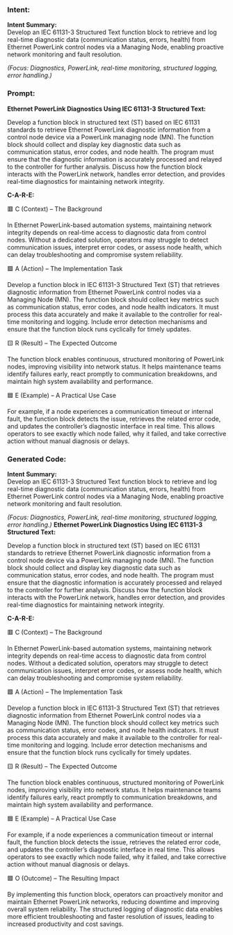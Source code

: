 ### Intent:
**Intent Summary:**  
Develop an IEC 61131-3 Structured Text function block to retrieve and log real-time diagnostic data (communication status, errors, health) from Ethernet PowerLink control nodes via a Managing Node, enabling proactive network monitoring and fault resolution.  

*(Focus: Diagnostics, PowerLink, real-time monitoring, structured logging, error handling.)*

### Prompt:
**Ethernet PowerLink Diagnostics Using IEC 61131-3 Structured Text:**

Develop a function block in structured text (ST) based on IEC 61131 standards to retrieve Ethernet PowerLink diagnostic information from a control node device via a PowerLink managing node (MN). The function block should collect and display key diagnostic data such as communication status, error codes, and node health. The program must ensure that the diagnostic information is accurately processed and relayed to the controller for further analysis. Discuss how the function block interacts with the PowerLink network, handles error detection, and provides real-time diagnostics for maintaining network integrity.

**C-A-R-E:**

🟥 C (Context) – The Background

In Ethernet PowerLink-based automation systems, maintaining network integrity depends on real-time access to diagnostic data from control nodes. Without a dedicated solution, operators may struggle to detect communication issues, interpret error codes, or assess node health, which can delay troubleshooting and compromise system reliability.

🟩 A (Action) – The Implementation Task

Develop a function block in IEC 61131-3 Structured Text (ST) that retrieves diagnostic information from Ethernet PowerLink control nodes via a Managing Node (MN). The function block should collect key metrics such as communication status, error codes, and node health indicators. It must process this data accurately and make it available to the controller for real-time monitoring and logging. Include error detection mechanisms and ensure that the function block runs cyclically for timely updates.

🟨 R (Result) – The Expected Outcome

The function block enables continuous, structured monitoring of PowerLink nodes, improving visibility into network status. It helps maintenance teams identify failures early, react promptly to communication breakdowns, and maintain high system availability and performance.

🟦 E (Example) – A Practical Use Case

For example, if a node experiences a communication timeout or internal fault, the function block detects the issue, retrieves the related error code, and updates the controller’s diagnostic interface in real time. This allows operators to see exactly which node failed, why it failed, and take corrective action without manual diagnosis or delays.

### Generated Code:
**Intent Summary:**  
Develop an IEC 61131-3 Structured Text function block to retrieve and log real-time diagnostic data (communication status, errors, health) from Ethernet PowerLink control nodes via a Managing Node, enabling proactive network monitoring and fault resolution.  

*(Focus: Diagnostics, PowerLink, real-time monitoring, structured logging, error handling.)*
**Ethernet PowerLink Diagnostics Using IEC 61131-3 Structured Text:**

Develop a function block in structured text (ST) based on IEC 61131 standards to retrieve Ethernet PowerLink diagnostic information from a control node device via a PowerLink managing node (MN). The function block should collect and display key diagnostic data such as communication status, error codes, and node health. The program must ensure that the diagnostic information is accurately processed and relayed to the controller for further analysis. Discuss how the function block interacts with the PowerLink network, handles error detection, and provides real-time diagnostics for maintaining network integrity.

**C-A-R-E:**

🟥 C (Context) – The Background

In Ethernet PowerLink-based automation systems, maintaining network integrity depends on real-time access to diagnostic data from control nodes. Without a dedicated solution, operators may struggle to detect communication issues, interpret error codes, or assess node health, which can delay troubleshooting and compromise system reliability.

🟩 A (Action) – The Implementation Task

Develop a function block in IEC 61131-3 Structured Text (ST) that retrieves diagnostic information from Ethernet PowerLink control nodes via a Managing Node (MN). The function block should collect key metrics such as communication status, error codes, and node health indicators. It must process this data accurately and make it available to the controller for real-time monitoring and logging. Include error detection mechanisms and ensure that the function block runs cyclically for timely updates.

🟨 R (Result) – The Expected Outcome

The function block enables continuous, structured monitoring of PowerLink nodes, improving visibility into network status. It helps maintenance teams identify failures early, react promptly to communication breakdowns, and maintain high system availability and performance.

🟦 E (Example) – A Practical Use Case

For example, if a node experiences a communication timeout or internal fault, the function block detects the issue, retrieves the related error code, and updates the controller’s diagnostic interface in real time. This allows operators to see exactly which node failed, why it failed, and take corrective action without manual diagnosis or delays.

🟩 O (Outcome) – The Resulting Impact

By implementing this function block, operators can proactively monitor and maintain Ethernet PowerLink networks, reducing downtime and improving overall system reliability. The structured logging of diagnostic data enables more efficient troubleshooting and faster resolution of issues, leading to increased productivity and cost savings.
